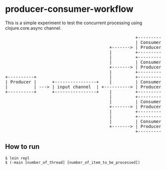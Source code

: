 # producer-consumer-workflow

This is a simple experiment to test the concurrent processing using clojure.core.async channel.

<pre>
                                                  +----------+
                                                  | Consumer/|
                                        +-------> | Producer | +------+
                                        |         +----------+        |
                                        |         +----------+        |
                                        |         | Consumer/|        |
                                        +-------> | Producer | +------+
                                        |         +----------+        |
+----------+                            |         +----------+        |                            +----------+
| Producer |      +----------------+    |         | Consumer/|        |    +----------------+      | Consumer |
|          | ---> | input channel  | +----------> | Producer | +---------> | output channel | ---> |          |
+----------+      +----------------+    |         +----------+        |    +----------------+      +----------+
                                        |         +----------+        |
                                        |         | Consumer/|        |
                                        +-------> | Producer | +------+
                                        |         +----------+        |
                                        |         +----------+        |
                                        |         | Consumer/|        |
                                        +-------> | Producer | +------+
                                                  +----------+
</pre>

## How to run

    $ lein repl
    $ (-main [number_of_thread] [number_of_item_to_be_processed])